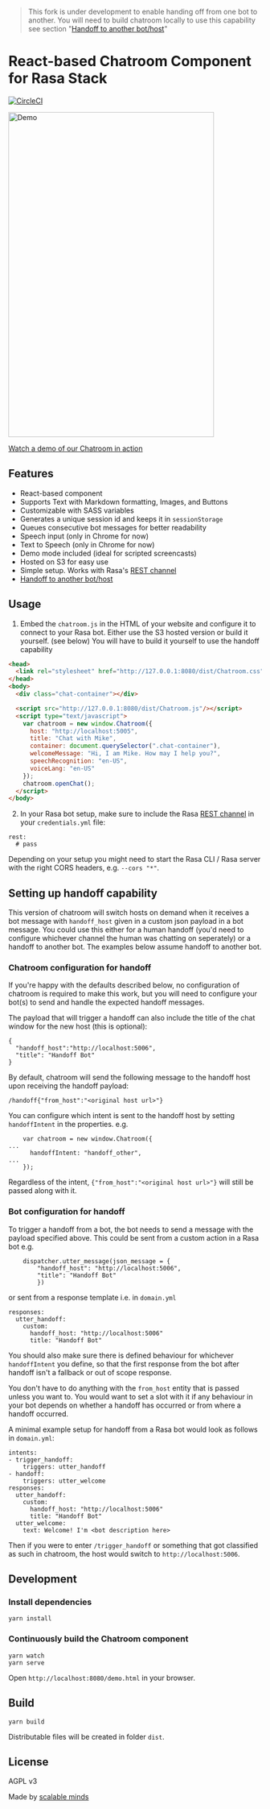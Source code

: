 > This fork is under development to enable handing off from one bot to another.
> You will need to build chatroom locally to use this capability
> see section "[Handoff to another bot/host](#setting-up-handoff-capability)"


# React-based Chatroom Component for Rasa Stack

[![CircleCI](https://circleci.com/gh/scalableminds/chatroom.svg?style=svg)](https://circleci.com/gh/scalableminds/chatroom)

<a href="https://npm-scalableminds.s3.eu-central-1.amazonaws.com/@scalableminds/chatroom@master/demo.html"><img src="https://npm-scalableminds.s3.amazonaws.com/%40scalableminds/chatroom/demo.gif" alt="Demo" width="409" height="645" /></a>

[Watch a demo of our Chatroom in action](https://npm-scalableminds.s3.eu-central-1.amazonaws.com/@scalableminds/chatroom@master/demo.html)

## Features

* React-based component
* Supports Text with Markdown formatting, Images, and Buttons
* Customizable with SASS variables
* Generates a unique session id and keeps it in `sessionStorage`
* Queues consecutive bot messages for better readability
* Speech input (only in Chrome for now)
* Text to Speech (only in Chrome for now)
* Demo mode included (ideal for scripted screencasts)
* Hosted on S3 for easy use
* Simple setup. Works with Rasa's [REST channel](https://rasa.com/docs/rasa/user-guide/connectors/your-own-website/#rest-channels)
* [Handoff to another bot/host](#setting-up-handoff-capability)

## Usage
1. Embed the `chatroom.js` in the HTML of your website and configure it to connect to your Rasa bot. Either use the S3 hosted version or build it yourself. (see below) You will have to build it yourself to use the handoff capability

```html
<head>
  <link rel="stylesheet" href="http://127.0.0.1:8080/dist/Chatroom.css" />
</head>
<body>
  <div class="chat-container"></div>

  <script src="http://127.0.0.1:8080/dist/Chatroom.js"/></script>
  <script type="text/javascript">
    var chatroom = new window.Chatroom({
      host: "http://localhost:5005",
      title: "Chat with Mike",
      container: document.querySelector(".chat-container"),
      welcomeMessage: "Hi, I am Mike. How may I help you?",
      speechRecognition: "en-US",
      voiceLang: "en-US"
    });
    chatroom.openChat();
  </script>
</body>
```


2. In your Rasa bot setup, make sure to include the Rasa [REST channel](https://rasa.com/docs/rasa/user-guide/connectors/your-own-website/#rest-channels) in your `credentials.yml` file:
```
rest:
  # pass
```

Depending on your setup you might need to start the Rasa CLI / Rasa server with the right CORS headers, e.g. `--cors "*"`.

## Setting up handoff capability

This version of chatroom will switch hosts on demand when it receives a bot message with `handoff_host` given in a custom json payload in a bot message. You could use this either for a human handoff (you'd need to configure whichever channel the human was chatting on seperately) or a
handoff to another bot. The examples below assume handoff to another bot.

### Chatroom configuration for handoff

If you're happy with the defaults described below, no configuration of chatroom is required to make this work, but you will need to configure
your bot(s) to send and handle the expected handoff messages.
 
The payload that will trigger a handoff can also include the title of the chat window for the new host (this is optional):
```
{
  "handoff_host":"http://localhost:5006",
  "title": "Handoff Bot"
}
```

By default, chatroom will send the following message to the handoff host upon receiving the handoff payload:

```
/handoff{"from_host":"<original host url>"}
```

You can configure which intent is sent to the handoff host by setting `handoffIntent` in the properties. e.g.

```
    var chatroom = new window.Chatroom({
...
      handoffIntent: "handoff_other",
...
    });
```

Regardless of the intent, `{"from_host":"<original host url>"}` will still be passed along with it.

### Bot configuration for handoff

To trigger a handoff from a bot, the bot needs to send a message with the payload specified above.
This could be sent from a custom action in a Rasa bot e.g.
```
    dispatcher.utter_message(json_message = {
        "handoff_host": "http://localhost:5006",
        "title": "Handoff Bot"
        })
```

or sent from a response template i.e. in `domain.yml`
```
responses:
  utter_handoff:
    custom:
      handoff_host: "http://localhost:5006"
      title: "Handoff Bot"
```

You should also make sure there is defined behaviour for whichever `handoffIntent` you define, so that the first response from the bot 
after handoff isn't a fallback or out of scope response.

You don't have to do anything with the `from_host` entity that is passed unless you want to. You would want to set a slot with it if any behaviour in your bot depends
on whether a handoff has occurred or from where a handoff occurred.

A minimal example setup for handoff from a Rasa bot would look as follows in `domain.yml`:

```
intents:
- trigger_handoff:
    triggers: utter_handoff
- handoff:
    triggers: utter_welcome
responses:
  utter_handoff:
    custom:
      handoff_host: "http://localhost:5006"
      title: "Handoff Bot"
  utter_welcome:
    text: Welcome! I'm <bot description here>
```

Then if you were to enter  `/trigger_handoff` or something that got classified as such in chatroom, the host would switch to `http://localhost:5006`.



## Development

### Install dependencies

```
yarn install
```

### Continuously build the Chatroom component

```
yarn watch
yarn serve
```

Open `http://localhost:8080/demo.html` in your browser.

## Build

```
yarn build
```

Distributable files will be created in folder `dist`.

## License

AGPL v3

Made by [scalable minds](https://scalableminds.com)
